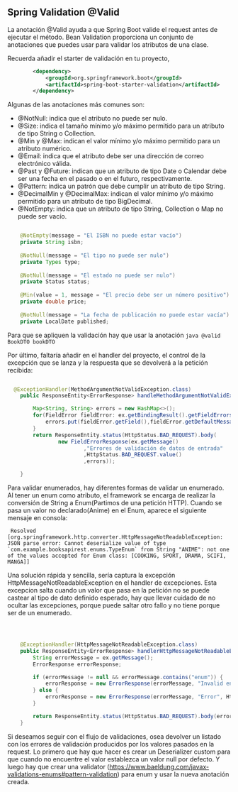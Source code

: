 
## Spring Validation @Valid

La anotación @Valid ayuda a que Spring Boot valide el request antes de ejecutar el método.
Bean Validation proporciona un conjunto de anotaciones que puedes usar para validar los atributos de una clase.

Recuerda añadir el starter de validación en tu proyecto,

```xml
		<dependency>
			<groupId>org.springframework.boot</groupId>
			<artifactId>spring-boot-starter-validation</artifactId>
		</dependency>
```

Algunas de las anotaciones más comunes son:

- @NotNull: indica que el atributo no puede ser nulo.
- @Size: indica el tamaño mínimo y/o máximo permitido para un atributo de tipo String o Collection.
- @Min y @Max: indican el valor mínimo y/o máximo permitido para un atributo numérico.
- @Email: indica que el atributo debe ser una dirección de correo electrónico válida.
- @Past y @Future: indican que un atributo de tipo Date o Calendar debe ser una fecha en el pasado o en el futuro, respectivamente.
- @Pattern: indica un patrón que debe cumplir un atributo de tipo String.
- @DecimalMin y @DecimalMax: indican el valor mínimo y/o máximo permitido para un atributo de tipo BigDecimal.
- @NotEmpty: indica que un atributo de tipo String, Collection o Map no puede ser vacío.

```java

    @NotEmpty(message = "El ISBN no puede estar vacío")
    private String isbn;
    
    @NotNull(message = "El tipo no puede ser nulo")
    private Types type;
    
    @NotNull(message = "El estado no puede ser nulo")
    private Status status;
    
    @Min(value = 1, message = "El precio debe ser un número positivo")
    private double price;
    
    @NotNull(message = "La fecha de publicación no puede estar vacía")
    private LocalDate published;
```
Para que se apliquen la validación hay que usar la anotación
```java @valid BookDTO bookDTO ```

Por último, faltaría añadir en el handler del proyecto, el control de la excepción que se lanza y la respuesta que se devolverá a la petición recibida:


```java

  @ExceptionHandler(MethodArgumentNotValidException.class)
    public ResponseEntity<ErrorResponse> handleMethodArgumentNotValidException(MethodArgumentNotValidException ex) {

        Map<String, String> errors = new HashMap<>();
        for(FieldError fieldError: ex.getBindingResult().getFieldErrors()){
            errors.put(fieldError.getField(),fieldError.getDefaultMessage());
        }
        return ResponseEntity.status(HttpStatus.BAD_REQUEST).body(
                new FieldErrorResponse(ex.getMessage()
                        ,"Errores de validación de datos de entrada"
                        ,HttpStatus.BAD_REQUEST.value()
                        ,errors));

    }
```

Para validar enumerados, hay diferentes formas de validar un enumerado. Al tener un enum como atributo, el framework 
se encarga de realizar la conversión de String a Enum(Partimos de una petición HTTP). Cuando se pasa un valor no declarado(Anime) en el Enum,
aparece el siguiente mensaje en consola:

```console
 Resolved [org.springframework.http.converter.HttpMessageNotReadableException: JSON parse error: Cannot deserialize value of type `com.example.booksapirest.enums.TypeEnum` from String "ANIME": not one of the values accepted for Enum class: [COOKING, SPORT, DRAMA, SCIFI, MANGA]]
```

Una solución rápida y sencilla, sería captura la excepción HttpMessageNotReadableException en el handler de excepciones. Esta excepcion salta cuando un valor que pasa en la petición no se puede castear al tipo de dato definido esperado,
hay que llevar cuidado de no ocultar las excepciones, porque puede saltar otro fallo y no tiene porque ser de un enumerado.

```java



    @ExceptionHandler(HttpMessageNotReadableException.class)
    public ResponseEntity<ErrorResponse> handlerHttpMessageNotReadableException(HttpMessageNotReadableException ex) {
        String errorMessage = ex.getMessage();
        ErrorResponse errorResponse;

        if (errorMessage != null && errorMessage.contains("enum")) {
            errorResponse = new ErrorResponse(errorMessage, "Invalid enum value provided", HttpStatus.BAD_REQUEST.value());
        } else {
            errorResponse = new ErrorResponse(errorMessage, "Error", HttpStatus.BAD_REQUEST.value());
        }

        return ResponseEntity.status(HttpStatus.BAD_REQUEST).body(errorResponse);
    }


```
Si deseamos seguir con el flujo de validaciones, osea devolver un listado con los errores de validación producidos por los valores pasados en la request. Lo primero que hay que hacer 
es crear un Deserializer custom para que cuando no encuentre el valor establezca un valor null por defecto. Y luego hay que crear una validator (https://www.baeldung.com/javax-validations-enums#pattern-validation) para enum y usar la nueva anotación creada.

